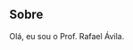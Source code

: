 ## Sobre

Olá, eu sou o Prof. Rafael Ávila.

<!--
**rafaelavilaifsul/rafaelavilaifsul** is a ✨ _special_ ✨ repository because its `README.md` (this file) appears on your GitHub profile.

ere are some ideas to get you started:

- 🔭 I’m currently working on ...
- 🌱 I’m currently learning ...
- 👯 I’m looking to collaborate on ...
- 🤔 I’m looking for help with ...
- 💬 Ask me about ...
- 📫 How to reach me: ...
- 😄 Pronouns: ...
- ⚡ Fun fact: ...
-->
